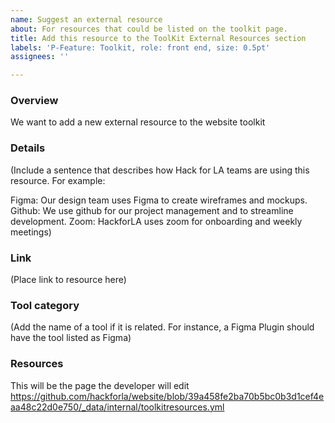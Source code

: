```yaml
---
name: Suggest an external resource
about: For resources that could be listed on the toolkit page.
title: Add this resource to the ToolKit External Resources section
labels: 'P-Feature: Toolkit, role: front end, size: 0.5pt'
assignees: ''

---
```


### Overview 
We want to add a new external resource to the website toolkit

### Details
(Include a sentence that describes how Hack for LA teams are using this resource. For example: 

Figma: Our design team uses Figma to create wireframes and mockups.
Github: We use github for our project management and to streamline development.
Zoom: HackforLA uses zoom for onboarding and weekly meetings)

### Link
(Place link to resource here)

### Tool category
(Add the name of a tool if it is related.  For instance, a Figma Plugin should have the tool listed as Figma)

### Resources
This will be the page the developer will edit https://github.com/hackforla/website/blob/39a458fe2ba70b5bc0b3d1cef4eaa48c22d0e750/_data/internal/toolkitresources.yml
